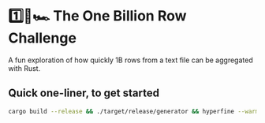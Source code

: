 # 1️⃣🐝🏎️ The One Billion Row Challenge

A fun exploration of how quickly 1B rows from a text file can be aggregated with Rust.

## Quick one-liner, to get started

```bash
cargo build --release && ./target/release/generator && hyperfine --warmup 1 --runs 3 './target/release/aggregator'
```
